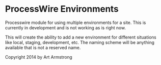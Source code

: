ProcessWire Environments
===================

Processwire module for using multiple environments for a site. This is currently in development and is not working as is right now. 

This will create the ability to add a new environment for different situations like local, staging, development, etc. The naming scheme will be anything available that is not a reserved name.


Copyright 2014 by Art Armstrong
